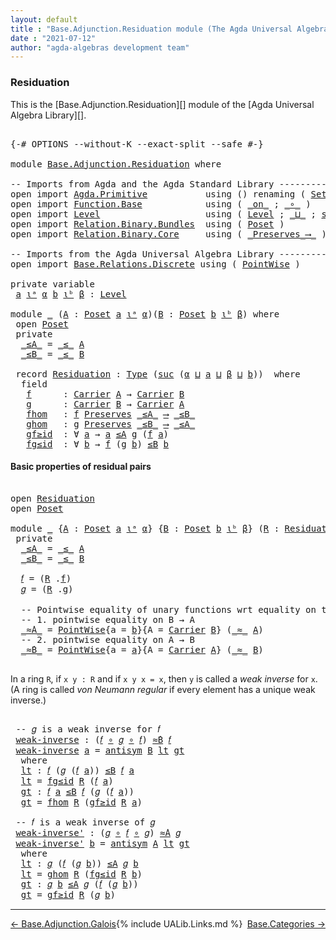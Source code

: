 ```yaml
---
layout: default
title : "Base.Adjunction.Residuation module (The Agda Universal Algebra Library)"
date : "2021-07-12"
author: "agda-algebras development team"
---
```


### <a id="residuation">Residuation</a>

This is the [Base.Adjunction.Residuation][] module of the [Agda Universal Algebra Library][].

<pre class="Agda">

<a id="319" class="Symbol">{-#</a> <a id="323" class="Keyword">OPTIONS</a> <a id="331" class="Pragma">--without-K</a> <a id="343" class="Pragma">--exact-split</a> <a id="357" class="Pragma">--safe</a> <a id="364" class="Symbol">#-}</a>

<a id="369" class="Keyword">module</a> <a id="376" href="Base.Adjunction.Residuation.html" class="Module">Base.Adjunction.Residuation</a> <a id="404" class="Keyword">where</a>

<a id="411" class="Comment">-- Imports from Agda and the Agda Standard Library --------------------------------------</a>
<a id="501" class="Keyword">open</a> <a id="506" class="Keyword">import</a> <a id="513" href="Agda.Primitive.html" class="Module">Agda.Primitive</a>           <a id="538" class="Keyword">using</a> <a id="544" class="Symbol">()</a> <a id="547" class="Keyword">renaming</a> <a id="556" class="Symbol">(</a> <a id="558" href="Agda.Primitive.html#388" class="Primitive">Set</a> <a id="562" class="Symbol">to</a> <a id="565" class="Primitive">Type</a> <a id="570" class="Symbol">)</a>
<a id="572" class="Keyword">open</a> <a id="577" class="Keyword">import</a> <a id="584" href="Function.Base.html" class="Module">Function.Base</a>            <a id="609" class="Keyword">using</a> <a id="615" class="Symbol">(</a> <a id="617" href="Function.Base.html#6209" class="Function Operator">_on_</a> <a id="622" class="Symbol">;</a> <a id="624" href="Function.Base.html#1115" class="Function Operator">_∘_</a> <a id="628" class="Symbol">)</a>
<a id="630" class="Keyword">open</a> <a id="635" class="Keyword">import</a> <a id="642" href="Level.html" class="Module">Level</a>                    <a id="667" class="Keyword">using</a> <a id="673" class="Symbol">(</a> <a id="675" href="Agda.Primitive.html#742" class="Postulate">Level</a> <a id="681" class="Symbol">;</a> <a id="683" href="Agda.Primitive.html#961" class="Primitive Operator">_⊔_</a> <a id="687" class="Symbol">;</a> <a id="689" href="Agda.Primitive.html#931" class="Primitive">suc</a> <a id="693" class="Symbol">)</a>
<a id="695" class="Keyword">open</a> <a id="700" class="Keyword">import</a> <a id="707" href="Relation.Binary.Bundles.html" class="Module">Relation.Binary.Bundles</a>  <a id="732" class="Keyword">using</a> <a id="738" class="Symbol">(</a> <a id="740" href="Relation.Binary.Bundles.html#3545" class="Record">Poset</a> <a id="746" class="Symbol">)</a>
<a id="748" class="Keyword">open</a> <a id="753" class="Keyword">import</a> <a id="760" href="Relation.Binary.Core.html" class="Module">Relation.Binary.Core</a>     <a id="785" class="Keyword">using</a> <a id="791" class="Symbol">(</a> <a id="793" href="Relation.Binary.Core.html#1577" class="Function Operator">_Preserves_⟶_</a> <a id="807" class="Symbol">)</a>

<a id="810" class="Comment">-- Imports from the Agda Universal Algebra Library --------------------------------------</a>
<a id="900" class="Keyword">open</a> <a id="905" class="Keyword">import</a> <a id="912" href="Base.Relations.Discrete.html" class="Module">Base.Relations.Discrete</a> <a id="936" class="Keyword">using</a> <a id="942" class="Symbol">(</a> <a id="944" href="Base.Relations.Discrete.html#1591" class="Function">PointWise</a> <a id="954" class="Symbol">)</a>

<a id="957" class="Keyword">private</a> <a id="965" class="Keyword">variable</a>
 <a id="975" href="Base.Adjunction.Residuation.html#975" class="Generalizable">a</a> <a id="977" href="Base.Adjunction.Residuation.html#977" class="Generalizable">ιᵃ</a> <a id="980" href="Base.Adjunction.Residuation.html#980" class="Generalizable">α</a> <a id="982" href="Base.Adjunction.Residuation.html#982" class="Generalizable">b</a> <a id="984" href="Base.Adjunction.Residuation.html#984" class="Generalizable">ιᵇ</a> <a id="987" href="Base.Adjunction.Residuation.html#987" class="Generalizable">β</a> <a id="989" class="Symbol">:</a> <a id="991" href="Agda.Primitive.html#742" class="Postulate">Level</a>

<a id="998" class="Keyword">module</a> <a id="1005" href="Base.Adjunction.Residuation.html#1005" class="Module">_</a> <a id="1007" class="Symbol">(</a><a id="1008" href="Base.Adjunction.Residuation.html#1008" class="Bound">A</a> <a id="1010" class="Symbol">:</a> <a id="1012" href="Relation.Binary.Bundles.html#3545" class="Record">Poset</a> <a id="1018" href="Base.Adjunction.Residuation.html#975" class="Generalizable">a</a> <a id="1020" href="Base.Adjunction.Residuation.html#977" class="Generalizable">ιᵃ</a> <a id="1023" href="Base.Adjunction.Residuation.html#980" class="Generalizable">α</a><a id="1024" class="Symbol">)(</a><a id="1026" href="Base.Adjunction.Residuation.html#1026" class="Bound">B</a> <a id="1028" class="Symbol">:</a> <a id="1030" href="Relation.Binary.Bundles.html#3545" class="Record">Poset</a> <a id="1036" href="Base.Adjunction.Residuation.html#982" class="Generalizable">b</a> <a id="1038" href="Base.Adjunction.Residuation.html#984" class="Generalizable">ιᵇ</a> <a id="1041" href="Base.Adjunction.Residuation.html#987" class="Generalizable">β</a><a id="1042" class="Symbol">)</a> <a id="1044" class="Keyword">where</a>
 <a id="1051" class="Keyword">open</a> <a id="1056" href="Relation.Binary.Bundles.html#3545" class="Module">Poset</a>
 <a id="1063" class="Keyword">private</a>
  <a id="1073" href="Base.Adjunction.Residuation.html#1073" class="Function Operator">_≤A_</a> <a id="1078" class="Symbol">=</a> <a id="1080" href="Relation.Binary.Bundles.html#3684" class="Field Operator">_≤_</a> <a id="1084" href="Base.Adjunction.Residuation.html#1008" class="Bound">A</a>
  <a id="1088" href="Base.Adjunction.Residuation.html#1088" class="Function Operator">_≤B_</a> <a id="1093" class="Symbol">=</a> <a id="1095" href="Relation.Binary.Bundles.html#3684" class="Field Operator">_≤_</a> <a id="1099" href="Base.Adjunction.Residuation.html#1026" class="Bound">B</a>

 <a id="1103" class="Keyword">record</a> <a id="1110" href="Base.Adjunction.Residuation.html#1110" class="Record">Residuation</a> <a id="1122" class="Symbol">:</a> <a id="1124" href="Base.Adjunction.Residuation.html#565" class="Primitive">Type</a> <a id="1129" class="Symbol">(</a><a id="1130" href="Agda.Primitive.html#931" class="Primitive">suc</a> <a id="1134" class="Symbol">(</a><a id="1135" href="Base.Adjunction.Residuation.html#1023" class="Bound">α</a> <a id="1137" href="Agda.Primitive.html#961" class="Primitive Operator">⊔</a> <a id="1139" href="Base.Adjunction.Residuation.html#1018" class="Bound">a</a> <a id="1141" href="Agda.Primitive.html#961" class="Primitive Operator">⊔</a> <a id="1143" href="Base.Adjunction.Residuation.html#1041" class="Bound">β</a> <a id="1145" href="Agda.Primitive.html#961" class="Primitive Operator">⊔</a> <a id="1147" href="Base.Adjunction.Residuation.html#1036" class="Bound">b</a><a id="1148" class="Symbol">))</a>  <a id="1152" class="Keyword">where</a>
  <a id="1160" class="Keyword">field</a>
   <a id="1169" href="Base.Adjunction.Residuation.html#1169" class="Field">f</a>      <a id="1176" class="Symbol">:</a> <a id="1178" href="Relation.Binary.Bundles.html#3621" class="Field">Carrier</a> <a id="1186" href="Base.Adjunction.Residuation.html#1008" class="Bound">A</a> <a id="1188" class="Symbol">→</a> <a id="1190" href="Relation.Binary.Bundles.html#3621" class="Field">Carrier</a> <a id="1198" href="Base.Adjunction.Residuation.html#1026" class="Bound">B</a>
   <a id="1203" href="Base.Adjunction.Residuation.html#1203" class="Field">g</a>      <a id="1210" class="Symbol">:</a> <a id="1212" href="Relation.Binary.Bundles.html#3621" class="Field">Carrier</a> <a id="1220" href="Base.Adjunction.Residuation.html#1026" class="Bound">B</a> <a id="1222" class="Symbol">→</a> <a id="1224" href="Relation.Binary.Bundles.html#3621" class="Field">Carrier</a> <a id="1232" href="Base.Adjunction.Residuation.html#1008" class="Bound">A</a>
   <a id="1237" href="Base.Adjunction.Residuation.html#1237" class="Field">fhom</a>   <a id="1244" class="Symbol">:</a> <a id="1246" href="Base.Adjunction.Residuation.html#1169" class="Field">f</a> <a id="1248" href="Relation.Binary.Core.html#1577" class="Function Operator">Preserves</a> <a id="1258" href="Base.Adjunction.Residuation.html#1073" class="Function Operator">_≤A_</a> <a id="1263" href="Relation.Binary.Core.html#1577" class="Function Operator">⟶</a> <a id="1265" href="Base.Adjunction.Residuation.html#1088" class="Function Operator">_≤B_</a>
   <a id="1273" href="Base.Adjunction.Residuation.html#1273" class="Field">ghom</a>   <a id="1280" class="Symbol">:</a> <a id="1282" href="Base.Adjunction.Residuation.html#1203" class="Field">g</a> <a id="1284" href="Relation.Binary.Core.html#1577" class="Function Operator">Preserves</a> <a id="1294" href="Base.Adjunction.Residuation.html#1088" class="Function Operator">_≤B_</a> <a id="1299" href="Relation.Binary.Core.html#1577" class="Function Operator">⟶</a> <a id="1301" href="Base.Adjunction.Residuation.html#1073" class="Function Operator">_≤A_</a>
   <a id="1309" href="Base.Adjunction.Residuation.html#1309" class="Field">gf≥id</a>  <a id="1316" class="Symbol">:</a> <a id="1318" class="Symbol">∀</a> <a id="1320" href="Base.Adjunction.Residuation.html#1320" class="Bound">a</a> <a id="1322" class="Symbol">→</a> <a id="1324" href="Base.Adjunction.Residuation.html#1320" class="Bound">a</a> <a id="1326" href="Base.Adjunction.Residuation.html#1073" class="Function Operator">≤A</a> <a id="1329" href="Base.Adjunction.Residuation.html#1203" class="Field">g</a> <a id="1331" class="Symbol">(</a><a id="1332" href="Base.Adjunction.Residuation.html#1169" class="Field">f</a> <a id="1334" href="Base.Adjunction.Residuation.html#1320" class="Bound">a</a><a id="1335" class="Symbol">)</a>
   <a id="1340" href="Base.Adjunction.Residuation.html#1340" class="Field">fg≤id</a>  <a id="1347" class="Symbol">:</a> <a id="1349" class="Symbol">∀</a> <a id="1351" href="Base.Adjunction.Residuation.html#1351" class="Bound">b</a> <a id="1353" class="Symbol">→</a> <a id="1355" href="Base.Adjunction.Residuation.html#1169" class="Field">f</a> <a id="1357" class="Symbol">(</a><a id="1358" href="Base.Adjunction.Residuation.html#1203" class="Field">g</a> <a id="1360" href="Base.Adjunction.Residuation.html#1351" class="Bound">b</a><a id="1361" class="Symbol">)</a> <a id="1363" href="Base.Adjunction.Residuation.html#1088" class="Function Operator">≤B</a> <a id="1366" href="Base.Adjunction.Residuation.html#1351" class="Bound">b</a>
</pre>


#### <a id="basic-properties-of-residual-pairs">Basic properties of residual pairs</a>

<pre class="Agda">

<a id="1483" class="Keyword">open</a> <a id="1488" href="Base.Adjunction.Residuation.html#1110" class="Module">Residuation</a>
<a id="1500" class="Keyword">open</a> <a id="1505" href="Relation.Binary.Bundles.html#3545" class="Module">Poset</a>

<a id="1512" class="Keyword">module</a> <a id="1519" href="Base.Adjunction.Residuation.html#1519" class="Module">_</a> <a id="1521" class="Symbol">{</a><a id="1522" href="Base.Adjunction.Residuation.html#1522" class="Bound">A</a> <a id="1524" class="Symbol">:</a> <a id="1526" href="Relation.Binary.Bundles.html#3545" class="Record">Poset</a> <a id="1532" href="Base.Adjunction.Residuation.html#975" class="Generalizable">a</a> <a id="1534" href="Base.Adjunction.Residuation.html#977" class="Generalizable">ιᵃ</a> <a id="1537" href="Base.Adjunction.Residuation.html#980" class="Generalizable">α</a><a id="1538" class="Symbol">}</a> <a id="1540" class="Symbol">{</a><a id="1541" href="Base.Adjunction.Residuation.html#1541" class="Bound">B</a> <a id="1543" class="Symbol">:</a> <a id="1545" href="Relation.Binary.Bundles.html#3545" class="Record">Poset</a> <a id="1551" href="Base.Adjunction.Residuation.html#982" class="Generalizable">b</a> <a id="1553" href="Base.Adjunction.Residuation.html#984" class="Generalizable">ιᵇ</a> <a id="1556" href="Base.Adjunction.Residuation.html#987" class="Generalizable">β</a><a id="1557" class="Symbol">}</a> <a id="1559" class="Symbol">(</a><a id="1560" href="Base.Adjunction.Residuation.html#1560" class="Bound">R</a> <a id="1562" class="Symbol">:</a> <a id="1564" href="Base.Adjunction.Residuation.html#1110" class="Record">Residuation</a> <a id="1576" href="Base.Adjunction.Residuation.html#1522" class="Bound">A</a> <a id="1578" href="Base.Adjunction.Residuation.html#1541" class="Bound">B</a><a id="1579" class="Symbol">)</a> <a id="1581" class="Keyword">where</a>
 <a id="1588" class="Keyword">private</a>
  <a id="1598" href="Base.Adjunction.Residuation.html#1598" class="Function Operator">_≤A_</a> <a id="1603" class="Symbol">=</a> <a id="1605" href="Relation.Binary.Bundles.html#3684" class="Field Operator">_≤_</a> <a id="1609" href="Base.Adjunction.Residuation.html#1522" class="Bound">A</a>
  <a id="1613" href="Base.Adjunction.Residuation.html#1613" class="Function Operator">_≤B_</a> <a id="1618" class="Symbol">=</a> <a id="1620" href="Relation.Binary.Bundles.html#3684" class="Field Operator">_≤_</a> <a id="1624" href="Base.Adjunction.Residuation.html#1541" class="Bound">B</a>

  <a id="1629" href="Base.Adjunction.Residuation.html#1629" class="Function">𝑓</a> <a id="1631" class="Symbol">=</a> <a id="1633" class="Symbol">(</a><a id="1634" href="Base.Adjunction.Residuation.html#1560" class="Bound">R</a> <a id="1636" class="Symbol">.</a><a id="1637" href="Base.Adjunction.Residuation.html#1169" class="Field">f</a><a id="1638" class="Symbol">)</a>
  <a id="1642" href="Base.Adjunction.Residuation.html#1642" class="Function">𝑔</a> <a id="1644" class="Symbol">=</a> <a id="1646" class="Symbol">(</a><a id="1647" href="Base.Adjunction.Residuation.html#1560" class="Bound">R</a> <a id="1649" class="Symbol">.</a><a id="1650" href="Base.Adjunction.Residuation.html#1203" class="Field">g</a><a id="1651" class="Symbol">)</a>

  <a id="1656" class="Comment">-- Pointwise equality of unary functions wrt equality on the given poset carrier</a>
  <a id="1739" class="Comment">-- 1. pointwise equality on B → A</a>
  <a id="1775" href="Base.Adjunction.Residuation.html#1775" class="Function Operator">_≈̇A_</a> <a id="1781" class="Symbol">=</a> <a id="1783" href="Base.Relations.Discrete.html#1591" class="Function">PointWise</a><a id="1792" class="Symbol">{</a><a id="1793" class="Argument">a</a> <a id="1795" class="Symbol">=</a> <a id="1797" href="Base.Adjunction.Residuation.html#1551" class="Bound">b</a><a id="1798" class="Symbol">}{</a><a id="1800" class="Argument">A</a> <a id="1802" class="Symbol">=</a> <a id="1804" href="Relation.Binary.Bundles.html#3621" class="Field">Carrier</a> <a id="1812" href="Base.Adjunction.Residuation.html#1541" class="Bound">B</a><a id="1813" class="Symbol">}</a> <a id="1815" class="Symbol">(</a><a id="1816" href="Relation.Binary.Bundles.html#3648" class="Field Operator">_≈_</a> <a id="1820" href="Base.Adjunction.Residuation.html#1522" class="Bound">A</a><a id="1821" class="Symbol">)</a>
  <a id="1825" class="Comment">-- 2. pointwise equality on A → B</a>
  <a id="1861" href="Base.Adjunction.Residuation.html#1861" class="Function Operator">_≈̇B_</a> <a id="1867" class="Symbol">=</a> <a id="1869" href="Base.Relations.Discrete.html#1591" class="Function">PointWise</a><a id="1878" class="Symbol">{</a><a id="1879" class="Argument">a</a> <a id="1881" class="Symbol">=</a> <a id="1883" href="Base.Adjunction.Residuation.html#1532" class="Bound">a</a><a id="1884" class="Symbol">}{</a><a id="1886" class="Argument">A</a> <a id="1888" class="Symbol">=</a> <a id="1890" href="Relation.Binary.Bundles.html#3621" class="Field">Carrier</a> <a id="1898" href="Base.Adjunction.Residuation.html#1522" class="Bound">A</a><a id="1899" class="Symbol">}</a> <a id="1901" class="Symbol">(</a><a id="1902" href="Relation.Binary.Bundles.html#3648" class="Field Operator">_≈_</a> <a id="1906" href="Base.Adjunction.Residuation.html#1541" class="Bound">B</a><a id="1907" class="Symbol">)</a>

</pre>

In a ring `R`, if `x y : R` and if `x y x = x`, then `y` is called a *weak inverse* for `x`.
(A ring is called *von Neumann regular* if every element has a unique weak inverse.) 

<pre class="Agda">

 <a id="2117" class="Comment">-- 𝑔 is a weak inverse for 𝑓</a>
 <a id="2147" href="Base.Adjunction.Residuation.html#2147" class="Function">weak-inverse</a> <a id="2160" class="Symbol">:</a> <a id="2162" class="Symbol">(</a><a id="2163" href="Base.Adjunction.Residuation.html#1629" class="Function">𝑓</a> <a id="2165" href="Function.Base.html#1115" class="Function Operator">∘</a> <a id="2167" href="Base.Adjunction.Residuation.html#1642" class="Function">𝑔</a> <a id="2169" href="Function.Base.html#1115" class="Function Operator">∘</a> <a id="2171" href="Base.Adjunction.Residuation.html#1629" class="Function">𝑓</a><a id="2172" class="Symbol">)</a> <a id="2174" href="Base.Adjunction.Residuation.html#1861" class="Function Operator">≈̇B</a> <a id="2178" href="Base.Adjunction.Residuation.html#1629" class="Function">𝑓</a>
 <a id="2181" href="Base.Adjunction.Residuation.html#2147" class="Function">weak-inverse</a> <a id="2194" href="Base.Adjunction.Residuation.html#2194" class="Bound">a</a> <a id="2196" class="Symbol">=</a> <a id="2198" href="Relation.Binary.Structures.html#3623" class="Function">antisym</a> <a id="2206" href="Base.Adjunction.Residuation.html#1541" class="Bound">B</a> <a id="2208" href="Base.Adjunction.Residuation.html#2224" class="Function">lt</a> <a id="2211" href="Base.Adjunction.Residuation.html#2271" class="Function">gt</a>
  <a id="2216" class="Keyword">where</a>
  <a id="2224" href="Base.Adjunction.Residuation.html#2224" class="Function">lt</a> <a id="2227" class="Symbol">:</a> <a id="2229" href="Base.Adjunction.Residuation.html#1629" class="Function">𝑓</a> <a id="2231" class="Symbol">(</a><a id="2232" href="Base.Adjunction.Residuation.html#1642" class="Function">𝑔</a> <a id="2234" class="Symbol">(</a><a id="2235" href="Base.Adjunction.Residuation.html#1629" class="Function">𝑓</a> <a id="2237" href="Base.Adjunction.Residuation.html#2194" class="Bound">a</a><a id="2238" class="Symbol">))</a> <a id="2241" href="Base.Adjunction.Residuation.html#1613" class="Function Operator">≤B</a> <a id="2244" href="Base.Adjunction.Residuation.html#1629" class="Function">𝑓</a> <a id="2246" href="Base.Adjunction.Residuation.html#2194" class="Bound">a</a>
  <a id="2250" href="Base.Adjunction.Residuation.html#2224" class="Function">lt</a> <a id="2253" class="Symbol">=</a> <a id="2255" href="Base.Adjunction.Residuation.html#1340" class="Field">fg≤id</a> <a id="2261" href="Base.Adjunction.Residuation.html#1560" class="Bound">R</a> <a id="2263" class="Symbol">(</a><a id="2264" href="Base.Adjunction.Residuation.html#1629" class="Function">𝑓</a> <a id="2266" href="Base.Adjunction.Residuation.html#2194" class="Bound">a</a><a id="2267" class="Symbol">)</a>
  <a id="2271" href="Base.Adjunction.Residuation.html#2271" class="Function">gt</a> <a id="2274" class="Symbol">:</a> <a id="2276" href="Base.Adjunction.Residuation.html#1629" class="Function">𝑓</a> <a id="2278" href="Base.Adjunction.Residuation.html#2194" class="Bound">a</a> <a id="2280" href="Base.Adjunction.Residuation.html#1613" class="Function Operator">≤B</a> <a id="2283" href="Base.Adjunction.Residuation.html#1629" class="Function">𝑓</a> <a id="2285" class="Symbol">(</a><a id="2286" href="Base.Adjunction.Residuation.html#1642" class="Function">𝑔</a> <a id="2288" class="Symbol">(</a><a id="2289" href="Base.Adjunction.Residuation.html#1629" class="Function">𝑓</a> <a id="2291" href="Base.Adjunction.Residuation.html#2194" class="Bound">a</a><a id="2292" class="Symbol">))</a>
  <a id="2297" href="Base.Adjunction.Residuation.html#2271" class="Function">gt</a> <a id="2300" class="Symbol">=</a> <a id="2302" href="Base.Adjunction.Residuation.html#1237" class="Field">fhom</a> <a id="2307" href="Base.Adjunction.Residuation.html#1560" class="Bound">R</a> <a id="2309" class="Symbol">(</a><a id="2310" href="Base.Adjunction.Residuation.html#1309" class="Field">gf≥id</a> <a id="2316" href="Base.Adjunction.Residuation.html#1560" class="Bound">R</a> <a id="2318" href="Base.Adjunction.Residuation.html#2194" class="Bound">a</a><a id="2319" class="Symbol">)</a>

 <a id="2323" class="Comment">-- 𝑓 is a weak inverse of 𝑔</a>
 <a id="2352" href="Base.Adjunction.Residuation.html#2352" class="Function">weak-inverse&#39;</a> <a id="2366" class="Symbol">:</a> <a id="2368" class="Symbol">(</a><a id="2369" href="Base.Adjunction.Residuation.html#1642" class="Function">𝑔</a> <a id="2371" href="Function.Base.html#1115" class="Function Operator">∘</a> <a id="2373" href="Base.Adjunction.Residuation.html#1629" class="Function">𝑓</a> <a id="2375" href="Function.Base.html#1115" class="Function Operator">∘</a> <a id="2377" href="Base.Adjunction.Residuation.html#1642" class="Function">𝑔</a><a id="2378" class="Symbol">)</a> <a id="2380" href="Base.Adjunction.Residuation.html#1775" class="Function Operator">≈̇A</a> <a id="2384" href="Base.Adjunction.Residuation.html#1642" class="Function">𝑔</a>
 <a id="2387" href="Base.Adjunction.Residuation.html#2352" class="Function">weak-inverse&#39;</a> <a id="2401" href="Base.Adjunction.Residuation.html#2401" class="Bound">b</a> <a id="2403" class="Symbol">=</a> <a id="2405" href="Relation.Binary.Structures.html#3623" class="Function">antisym</a> <a id="2413" href="Base.Adjunction.Residuation.html#1522" class="Bound">A</a> <a id="2415" href="Base.Adjunction.Residuation.html#2431" class="Function">lt</a> <a id="2418" href="Base.Adjunction.Residuation.html#2483" class="Function">gt</a>
  <a id="2423" class="Keyword">where</a>
  <a id="2431" href="Base.Adjunction.Residuation.html#2431" class="Function">lt</a> <a id="2434" class="Symbol">:</a> <a id="2436" href="Base.Adjunction.Residuation.html#1642" class="Function">𝑔</a> <a id="2438" class="Symbol">(</a><a id="2439" href="Base.Adjunction.Residuation.html#1629" class="Function">𝑓</a> <a id="2441" class="Symbol">(</a><a id="2442" href="Base.Adjunction.Residuation.html#1642" class="Function">𝑔</a> <a id="2444" href="Base.Adjunction.Residuation.html#2401" class="Bound">b</a><a id="2445" class="Symbol">))</a> <a id="2448" href="Base.Adjunction.Residuation.html#1598" class="Function Operator">≤A</a> <a id="2451" href="Base.Adjunction.Residuation.html#1642" class="Function">𝑔</a> <a id="2453" href="Base.Adjunction.Residuation.html#2401" class="Bound">b</a>
  <a id="2457" href="Base.Adjunction.Residuation.html#2431" class="Function">lt</a> <a id="2460" class="Symbol">=</a> <a id="2462" href="Base.Adjunction.Residuation.html#1273" class="Field">ghom</a> <a id="2467" href="Base.Adjunction.Residuation.html#1560" class="Bound">R</a> <a id="2469" class="Symbol">(</a><a id="2470" href="Base.Adjunction.Residuation.html#1340" class="Field">fg≤id</a> <a id="2476" href="Base.Adjunction.Residuation.html#1560" class="Bound">R</a> <a id="2478" href="Base.Adjunction.Residuation.html#2401" class="Bound">b</a><a id="2479" class="Symbol">)</a>
  <a id="2483" href="Base.Adjunction.Residuation.html#2483" class="Function">gt</a> <a id="2486" class="Symbol">:</a> <a id="2488" href="Base.Adjunction.Residuation.html#1642" class="Function">𝑔</a> <a id="2490" href="Base.Adjunction.Residuation.html#2401" class="Bound">b</a> <a id="2492" href="Base.Adjunction.Residuation.html#1598" class="Function Operator">≤A</a> <a id="2495" href="Base.Adjunction.Residuation.html#1642" class="Function">𝑔</a> <a id="2497" class="Symbol">(</a><a id="2498" href="Base.Adjunction.Residuation.html#1629" class="Function">𝑓</a> <a id="2500" class="Symbol">(</a><a id="2501" href="Base.Adjunction.Residuation.html#1642" class="Function">𝑔</a> <a id="2503" href="Base.Adjunction.Residuation.html#2401" class="Bound">b</a><a id="2504" class="Symbol">))</a>
  <a id="2509" href="Base.Adjunction.Residuation.html#2483" class="Function">gt</a> <a id="2512" class="Symbol">=</a> <a id="2514" href="Base.Adjunction.Residuation.html#1309" class="Field">gf≥id</a> <a id="2520" href="Base.Adjunction.Residuation.html#1560" class="Bound">R</a> <a id="2522" class="Symbol">(</a><a id="2523" href="Base.Adjunction.Residuation.html#1642" class="Function">𝑔</a> <a id="2525" href="Base.Adjunction.Residuation.html#2401" class="Bound">b</a><a id="2526" class="Symbol">)</a>
</pre>

------------------------------------------

<span style="float:left;">[← Base.Adjunction.Galois ](Base.Adjunction.Galois.html)</span>
<span style="float:right;">[Base.Categories →](Base.Categories.html)</span>

{% include UALib.Links.md %}
